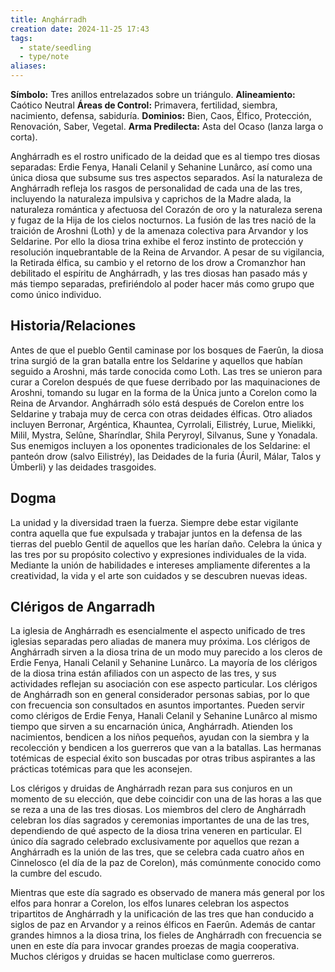 ```yaml
---
title: Anghárradh
creation date: 2024-11-25 17:43
tags:
  - state/seedling
  - type/note
aliases:
---
```


**Símbolo:** Tres anillos entrelazados sobre un triángulo.
**Alineamiento:** Caótico Neutral
**Áreas de Control:** Primavera, fertilidad, siembra, nacimiento, defensa, sabiduría.
**Dominios:** Bien, Caos, Élfico, Protección, Renovación, Saber, Vegetal.
**Arma Predilecta:** Asta del Ocaso (lanza larga o corta).

Anghárradh es el rostro unificado de la deidad que es al tiempo tres diosas separadas: Erdie Fenya, Hanali Celanil y Sehanine Lunârco, así como una única diosa que subsume sus tres aspectos separados. Así la naturaleza de Anghárradh refleja los rasgos de personalidad de cada una de las tres, incluyendo la naturaleza impulsiva y caprichos de la Madre alada, la naturaleza romántica y afectuosa del Corazón de oro y la naturaleza serena y fugaz de la Hija de los cielos nocturnos. La fusión de las tres nació de la traición de Aroshni (Loth) y de la amenaza colectiva para Arvandor y los Seldarine. Por ello la diosa trina exhibe el feroz instinto de protección y resolución inquebrantable de la Reina de Arvandor. A pesar de su vigilancia, la Retirada élfica, su cambio y el retorno de los drow a Cromanzhor han debilitado el espíritu de Anghárradh, y las tres diosas han pasado más y más tiempo separadas, prefiriéndolo al poder hacer más como grupo que como único individuo.

## Historia/Relaciones

Antes de que el pueblo Gentil caminase por los bosques de Faerûn, la diosa trina surgió de la gran batalla entre los Seldarine y aquellos que habían seguido a Aroshni, más tarde conocida como Loth. Las tres se unieron para curar a Corelon después de que fuese derribado por las maquinaciones de Aroshni, tomando su lugar en la forma de la Única junto a Corelon como la Reina de Arvandor. Anghárradh sólo está después de Corelon entre los Seldarine y trabaja muy de cerca con otras deidades élficas. Otro aliados incluyen Berronar, Argéntica, Khauntea, Cyrrolali, Eilistréy, Lurue, Mielikki, Milil, Mystra, Selûne, Sharíndlar, Shila Peryroyl, Silvanus, Sune y Yonadala. Sus enemigos incluyen a los oponentes tradicionales de los Seldarine: el panteón drow (salvo Eilistréy), las Deidades de la furia (Áuril, Málar, Talos y Úmberli) y las deidades trasgoides.

## Dogma

La unidad y la diversidad traen la fuerza. Siempre debe estar vigilante contra aquella que fue expulsada y trabajar juntos en la defensa de las tierras del pueblo Gentil de aquellos que les harían daño. Celebra la única y las tres por su propósito colectivo y expresiones individuales de la vida. Mediante la unión de habilidades e intereses ampliamente diferentes a la creatividad, la vida y el arte son cuidados y se descubren nuevas ideas.

## Clérigos de Angarradh

La iglesia de Anghárradh es esencialmente el aspecto unificado de tres iglesias separadas pero aliadas de manera muy próxima. Los clérigos de Anghárradh sirven a la diosa trina de un modo muy parecido a los cleros de Erdie Fenya, Hanali Celanil y Sehanine Lunârco. La mayoría de los clérigos de la diosa trina están afiliados con un aspecto de las tres, y sus actividades reflejan su asociación con ese aspecto particular. Los clérigos de Anghárradh son en general considerador personas sabias, por lo que con frecuencia son consultados en asuntos importantes. Pueden servir como clérigos de Erdie Fenya, Hanali Celanil y Sehanine Lunârco al mismo tiempo que sirven a su encarnación única, Anghárradh. Atienden los nacimientos, bendicen a los niños pequeños, ayudan con la siembra y la recolección y bendicen a los guerreros que van a la batallas. Las hermanas totémicas de especial éxito son buscadas por otras tribus aspirantes a las prácticas totémicas para que les aconsejen.

Los clérigos y druidas de Anghárradh rezan para sus conjuros en un momento de su elección, que debe coincidir con una de las horas a las que se reza a una de las tres diosas. Los miembros del clero de Anghárradh celebran los días sagrados y ceremonias importantes de una de las tres, dependiendo de qué aspecto de la diosa trina veneren en particular. El único día sagrado celebrado exclusivamente por aquellos que rezan a Anghárradh es la unión de las tres, que se celebra cada cuatro años en Cinnelosco (el día de la paz de Corelon), más comúnmente conocido como la cumbre del escudo.

Mientras que este día sagrado es observado de manera más general por los elfos para honrar a Corelon, los elfos lunares celebran los aspectos tripartitos de Anghárradh y la unificación de las tres que han conducido a siglos de paz en Arvandor y a reinos élficos en Faerûn. Además de cantar grandes himnos a la diosa trina, los fieles de Anghárradh con frecuencia se unen en este día para invocar grandes proezas de magia cooperativa. Muchos clérigos y druidas se hacen multiclase como guerreros.